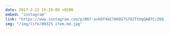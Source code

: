 ```yaml
---
date: 2017-3-22 15:20:09 +0200
embed: "instagram"
link: "https://www.instagram.com/p/BR7-avkDf4kE708QS7S702TtHqQABTCcZ6Q_1g0/"
img: "/img/life/00325_item.md.jpg"
---
```

